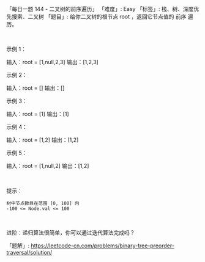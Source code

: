 「每日一题 144 - 二叉树的前序遍历」
「难度」: Easy
「标签」: 栈、树、深度优先搜索、二叉树
「题目」: 给你二叉树的根节点 root ，返回它节点值的 前序 遍历。

 

示例 1：

输入：root = [1,null,2,3]
输出：[1,2,3]


示例 2：

输入：root = []
输出：[]


示例 3：

输入：root = [1]
输出：[1]


示例 4：

输入：root = [1,2]
输出：[1,2]


示例 5：

输入：root = [1,null,2]
输出：[1,2]


 

提示：


	树中节点数目在范围 [0, 100] 内
	-100 <= Node.val <= 100


 

进阶：递归算法很简单，你可以通过迭代算法完成吗？


「题解」: https://leetcode-cn.com/problems/binary-tree-preorder-traversal/solution/